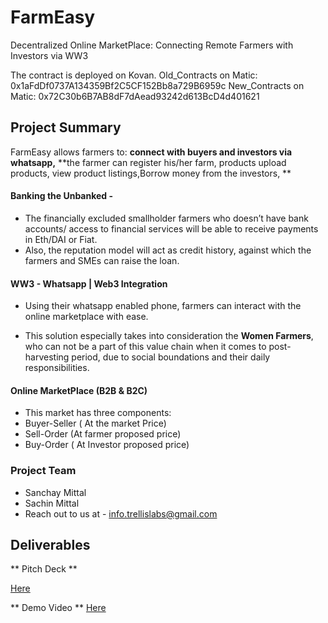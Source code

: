 # FarmEasy
Decentralized Online MarketPlace: Connecting Remote Farmers with Investors via WW3 

The contract is deployed on Kovan.
Old_Contracts on Matic: 0x1aFdDf0737A134359Bf2C5CF152Bb8a729B6959c
New_Contracts on Matic: 0x72C30b6B7AB8dF7dAead93242d613BcD4d401621

## Project Summary

FarmEasy allows farmers to: 
**connect with buyers and investors via whatsapp,**
**the farmer can register his/her farm, products upload products, view product listings,Borrow money from the investors, **

#### Banking the Unbanked - 

* The financially excluded smallholder farmers who doesn’t have bank accounts/ access to financial services will be able to receive payments in Eth/DAI or Fiat. 
* Also, the reputation model will act as credit history, against which the farmers and SMEs can raise the loan. 

####  WW3 - Whatsapp | Web3 Integration 

* Using their whatsapp enabled phone, farmers can interact with the online marketplace with ease.

* This solution especially takes into consideration the **Women Farmers**, who can not be a part of this value chain when it comes to post-harvesting period, due to social boundations and their daily responsibilities.

#### Online MarketPlace (B2B & B2C) 

* This market has three components: 
* Buyer-Seller ( At the market Price)
* Sell-Order (At farmer proposed price)
* Buy-Order ( At Investor proposed price)

### Project Team 

* Sanchay Mittal 
* Sachin Mittal 
* Reach out to us at - info.trellislabs@gmail.com

## Deliverables

** Pitch Deck **

[Here](https://docs.google.com/presentation/d/1GtONPZTy0L1NYfL7U8kYwZS5l0zROLOv88ZkmRS3wpo/edit?usp=sharing)

** Demo Video **
[Here](https://drive.google.com/open?id=10IrccQrvZJfdXKv7qql-zbCfxMek8Fcz)



